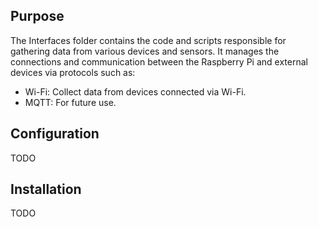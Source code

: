 ## Purpose

The Interfaces folder contains the code and scripts responsible for gathering data from various devices and sensors. It manages the connections and communication between the Raspberry Pi and external devices via protocols such as:

* Wi-Fi: Collect data from devices connected via Wi-Fi.
* MQTT: For future use.

## Configuration

TODO

## Installation

TODO
